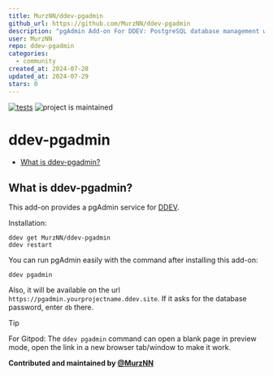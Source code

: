 ```yaml
---
title: MurzNN/ddev-pgadmin
github_url: https://github.com/MurzNN/ddev-pgadmin
description: "pgAdmin Add-on For DDEV: PostgreSQL database management web interface"
user: MurzNN
repo: ddev-pgadmin
categories:
  - community
created_at: 2024-07-28
updated_at: 2024-07-29
stars: 0
---
```


[![tests](https://github.com/MurzNN/ddev-pgadmin/actions/workflows/tests.yml/badge.svg)](https://github.com/MurzNN/ddev-pgadmin/actions/workflows/tests.yml) ![project is maintained](https://img.shields.io/maintenance/yes/2024.svg)

# ddev-pgadmin <!-- omit in toc -->

* [What is ddev-pgadmin?](#what-is-ddev-pgadmin)

## What is ddev-pgadmin?

This add-on provides a pgAdmin service for [DDEV](https://github.com/ddev/ddev/).

Installation:

```
ddev get MurzNN/ddev-pgadmin
ddev restart
```

You can run pgAdmin easily with the command after installing this add-on:

```
ddev pgadmin
```

Also, it will be available on the url `https://pgadmin.yourprojectname.ddev.site`. If it asks for the database password, enter `db` there.

> [!TIP]
> For Gitpod: The `ddev pgadmin` command can open a blank page in preview mode, open the link in a new browser tab/window to make it work.

**Contributed and maintained by [@MurzNN](https://github.com/MurzNN)**

